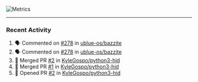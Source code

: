 ![Metrics](https://metrics.lecoq.io/KyleGospo?template=classic&base=header%2C%20activity%2C%20community%2C%20repositories%2C%20metadata&base.indepth=false&base.hireable=false&base.skip=false&config.timezone=America%2FLos_Angeles)

---
### Recent Activity
<!--START_SECTION:activity-->
1. 🗣 Commented on [#278](https://github.com/ublue-os/bazzite/issues/278#issuecomment-1712542717) in [ublue-os/bazzite](https://github.com/ublue-os/bazzite)
2. 🗣 Commented on [#278](https://github.com/ublue-os/bazzite/issues/278#issuecomment-1712542358) in [ublue-os/bazzite](https://github.com/ublue-os/bazzite)
3. 🎉 Merged PR [#2](https://github.com/KyleGospo/python3-hid/pull/2) in [KyleGospo/python3-hid](https://github.com/KyleGospo/python3-hid)
4. 🎉 Merged PR [#1](https://github.com/KyleGospo/python3-hid/pull/1) in [KyleGospo/python3-hid](https://github.com/KyleGospo/python3-hid)
5. 💪 Opened PR [#2](https://github.com/KyleGospo/python3-hid/pull/2) in [KyleGospo/python3-hid](https://github.com/KyleGospo/python3-hid)
<!--END_SECTION:activity-->
